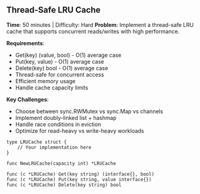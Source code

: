 ## Thread-Safe LRU Cache
**Time**: 50 minutes | Difficulty: Hard
**Problem**: Implement a thread-safe LRU cache that supports concurrent reads/writes with high performance.

**Requirements**:
- Get(key) (value, bool) - O(1) average case
- Put(key, value) - O(1) average case
- Delete(key) bool - O(1) average case
- Thread-safe for concurrent access
- Efficient memory usage
- Handle cache capacity limits

**Key Challenges**:
- Choose between sync.RWMutex vs sync.Map vs channels
- Implement doubly-linked list + hashmap
- Handle race conditions in eviction
- Optimize for read-heavy vs write-heavy workloads

```
type LRUCache struct {
    // Your implementation here
}

func NewLRUCache(capacity int) *LRUCache

func (c *LRUCache) Get(key string) (interface{}, bool)
func (c *LRUCache) Put(key string, value interface{})
func (c *LRUCache) Delete(key string) bool
```